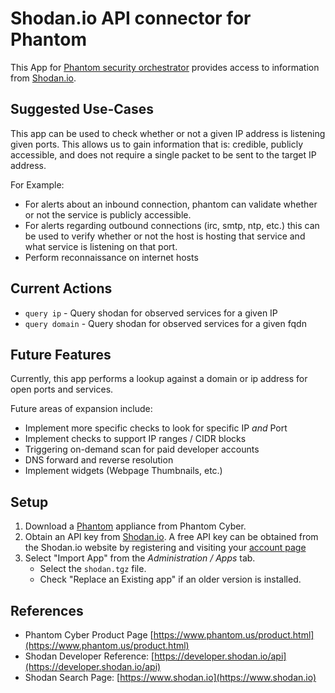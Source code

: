 # Shodan.io API connector for Phantom

This App for [Phantom security orchestrator](https://www.phantom.us/product.html) provides access to
information from [Shodan.io](https://www.shodan.io).


## Suggested Use-Cases

This app can be used to check whether or not a given IP address is listening given ports. This allows us to gain information that is: credible, publicly accessible, and does not require a single packet to be sent to the target IP address.

For Example:

*   For alerts about an inbound connection, phantom can validate whether or not the service is publicly accessible.
*   For alerts regarding outbound connections (irc, smtp, ntp, etc.) this can be used to verify whether or not the host is hosting that service and what service is listening on that port.
*   Perform reconnaissance on internet hosts

## Current Actions

* `query ip` - Query shodan for observed services for a given IP
* `query domain` - Query shodan for observed services for a given fqdn

## Future Features

Currently, this app performs a lookup against a domain or ip address for open ports and services.

Future areas of expansion include:

*   Implement more specific checks to look for specific IP _and_ Port
*   Implement checks to support IP ranges / CIDR blocks
*   Triggering on-demand scan for paid developer accounts
*   DNS forward and reverse resolution
*   Implement widgets (Webpage Thumbnails, etc.)

## Setup

1. Download a [Phantom](https://www.phantom.us/product.html) appliance from Phantom Cyber.
2. Obtain an API key from [Shodan.io](https://www.shodan.io). A free API key can be obtained from the Shodan.io website by registering and visiting your [account page](https://account.shodan.io)
3. Select "Import App" from the *Administration / Apps* tab.
   * Select the `shodan.tgz` file.
   * Check "Replace an Existing app" if an older version is installed.

## References

*   Phantom Cyber Product Page [https://www.phantom.us/product.html](https://www.phantom.us/product.html)
*   Shodan Developer Reference: [https://developer.shodan.io/api](https://developer.shodan.io/api)
*   Shodan Search Page: [https://www.shodan.io](https://www.shodan.io)
